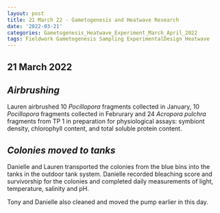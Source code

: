 ```yaml
---
layout: post
title: 21 March 22 - Gametogenesis and Heatwave Research
date: '2022-03-21'
categories: Gametogenesis_Heatwave_Experiment_March_April_2022
tags: Fieldwork Gametogenesis Sampling ExperimentalDesign Heatwave
---
```


## 21 March 2022


## *Airbrushing*

Lauren airbrushed 10 *Pocillopora* fragments collected in January, 10 *Pocillopora* fragments collected in Februrary and 24 *Acropora pulchra* fragments from TP 1 in preparation for physiological assays: symbiont density, chlorophyll content, and total soluble protein content.

## *Colonies moved to tanks*

Danielle and Lauren transported the colonies from the blue bins into the tanks in the outdoor tank system. Danielle recorded bleaching score and survivorship for the colonies and completed daily measurements of light, temperature, salinity and pH.

Tony and Danielle also cleaned and moved the pump earlier in this day.
